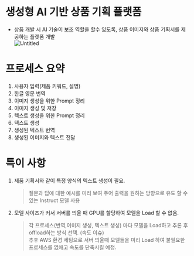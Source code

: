 # 생성형 AI 기반 상품 기획 플랫폼
* 상품 개발 시 AI 기술이 보조 역할을 할수 있도록, 상품 이미지와 상품 기획서를 제공하는 플랫폼 개발  
![Untitled](https://github.com/JuHyeokMoon/Generative_image_and_text/assets/67719050/2727a02a-588c-4d25-a1a4-91a427d3f187)
  
# 프로세스 요약
1. 사용자 입력(제품 키워드, 설명)
2. 한글 영문 번역
3. 이미지 생성을 위한 Prompt 정리
4. 이미지 생성 및 저장
5. 텍스트 생성을 위한 Prompt 정리
6. 텍스트 생성
7. 생성된 텍스트 번역
8. 생성된 이미지와 텍스트 전달

# 특이 사항
1. 제품 기획서와 같이 특정 양식의 텍스트 생성이 필요.  
   > 질문과 답에 대한 예시를 미리 보여 주어 출력을 원하는 방향으로 유도 할 수 있는 Instruct 모델 사용  

2. 모델 사이즈가 커서 서버를 띄울 때 GPU를 할당하여 모델을 Load 할 수 없음.  
   > 각 프로세스(번역,이미지 생성, 텍스트 생성) 마다 모델을 Load하고 추론 후 offload하는 방식 선택. (속도 이슈)  
   > 추후 AWS 환경 세팅으로 서버 띄울때 모델들을 미리 Load 하여 불필요한 프로세스를 없애고 속도를 단축시킬 예정.  
